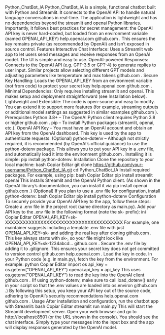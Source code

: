 Python_ChatBot_IA
Python_ChatBot_IA is a simple, functional chatbot built with Python and Streamlit. It connects to the OpenAI API to handle natural language conversations in real-time. The application is lightweight and has no dependencies beyond the streamlit and openai Python libraries. Importantly, it follows best practices for secret management: the OpenAI API key is never hard-coded, but loaded from an environment variable (named OPENAI_API_KEY)
help.openai.com
github.com
. This ensures the key remains private (as recommended by OpenAI) and isn’t exposed in source control.
Features
Interactive Chat Interface: Uses a Streamlit web app to let users send messages and receive responses from an OpenAI model. The UI is simple and easy to use.
OpenAI-powered Responses: Connects to the OpenAI API (e.g. GPT-3.5 or GPT-4) to generate replies to user input. Similar projects allow selecting different GPT models and adjusting parameters like temperature and max tokens
github.com
.
Secure Key Handling: Loads the OPENAI_API_KEY from an environment variable (not from code) to protect your secret key
help.openai.com
github.com
.
Minimal Dependencies: Only requires installing streamlit and openai. This makes setup and deployment straightforward (see Installation below).
Lightweight and Extensible: The code is open-source and easy to modify. You can extend it to support more features (for example, streaming outputs or additional model settings as suggested in similar examples
github.com
).
Prerequisites
Python 3.8+ – The OpenAI Python client requires Python 3.8 or higher
github.com
.
pip – To install Python packages (streamlit, openai, etc.).
OpenAI API Key – You must have an OpenAI account and obtain an API key from the OpenAI dashboard. This key is used by the app to authenticate requests.
(Optional) python-dotenv – Although not strictly required, it is recommended (by OpenAI’s official guidance) to use the python-dotenv package. This allows you to put your API key in a .env file, and automatically load it into the environment
github.com
. Installing it is simple: pip install python-dotenv.
Installation
Clone the repository to your local machine:
bash
Copiar
Editar
git clone https://github.com/your-username/Python_ChatBot_IA.git
cd Python_ChatBot_IA
Install required packages. For example, using pip:
bash
Copiar
Editar
pip install streamlit openai
This installs Streamlit and the OpenAI Python client. (As shown in the OpenAI library’s documentation, you can install it via pip install openai
github.com
.)
(Optional) If you plan to use a .env file for configuration, install python-dotenv:
bash
Copiar
Editar
pip install python-dotenv
Configuration
To securely provide your OpenAI API key to the app, follow these steps:
Create a .env file in the project root (same directory as main.py).
Add your API key to the .env file in the following format (note the sk- prefix):
ini
Copiar
Editar
OPENAI_API_KEY=sk-XXXXXXXXXXXXXXXXXXXXXXXXXXXXXXXXXXXXXXXX
For example, one maintainer suggests including a template .env file with just OPENAI_API_KEY=sk- and adding the real key after cloning
github.com
. This key always starts with sk-, so your file might look like OPENAI_API_KEY=sk-1234abcd...
github.com
.
Secure the .env file by adding it to .gitignore. This ensures your secret key does not get committed to version control
github.com
help.openai.com
.
Load the key in code. In your Python code (e.g. in main.py), fetch the key from the environment. For example:
python
Copiar
Editar
import os
api_key = os.getenv("OPENAI_API_KEY")
openai.api_key = api_key
This uses os.getenv("OPENAI_API_KEY") to read the key into the OpenAI client
github.com
. (If using python-dotenv, make sure to call load_dotenv() early in your script so that the .env values are loaded into os.environ
github.com
.)
By following this setup, you keep your API key out of the source code, adhering to OpenAI’s security recommendations
help.openai.com
github.com
.
Usage
After installation and configuration, run the chatbot app with Streamlit:
bash
Copiar
Editar
streamlit run main.py
This will start the Streamlit development server. Open your web browser and go to http://localhost:8501 (or the URL shown in the console). You should see the chat interface. Simply type your messages into the input box and the app will display responses generated by the OpenAI model.
